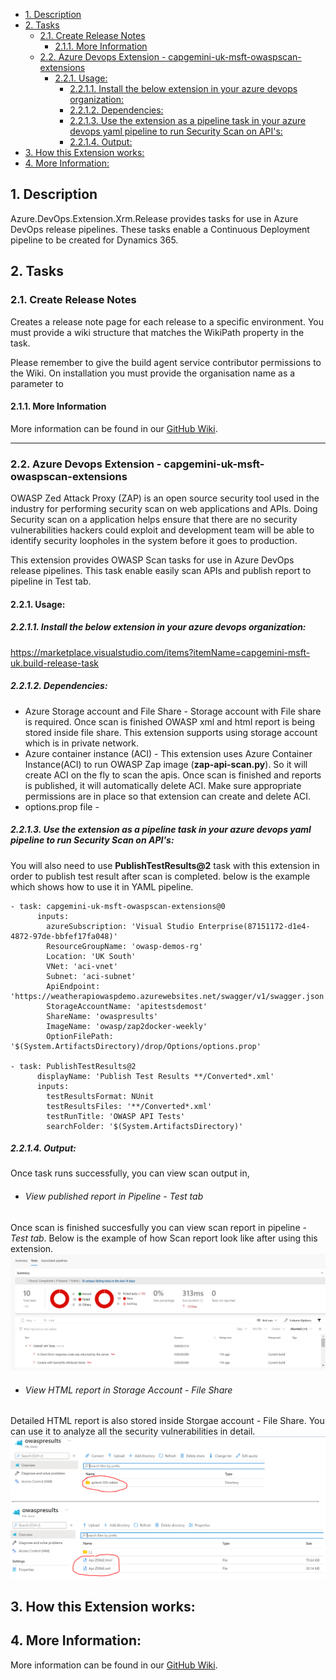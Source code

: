 - [1. Description](#1-description)
- [2. Tasks](#2-tasks)
  - [2.1. Create Release Notes](#21-create-release-notes)
    - [2.1.1. More Information](#211-more-information)
  - [2.2. Azure Devops Extension - capgemini-uk-msft-owaspscan-extensions](#22-azure-devops-extension---capgemini-uk-msft-owaspscan-extensions)
    - [2.2.1. Usage:](#221-usage)
      - [2.2.1.1. Install the below extension in your azure devops organization:](#2211-install-the-below-extension-in-your-azure-devops-organization)
      - [2.2.1.2. Dependencies:](#2212-dependencies)
      - [2.2.1.3. Use the extension as a pipeline task in your azure devops yaml pipeline to run Security Scan on API's:](#2213-use-the-extension-as-a-pipeline-task-in-your-azure-devops-yaml-pipeline-to-run-security-scan-on-apis)
      - [2.2.1.4. Output:](#2214-output)
- [3. How this Extension works:](#3-how-this-extension-works)
- [4. More Information:](#4-more-information)
## 1. Description

Azure.DevOps.Extension.Xrm.Release provides tasks for use in Azure DevOps release pipelines. These tasks enable a Continuous Deployment pipeline to be created for Dynamics 365.

## 2. Tasks

### 2.1. Create Release Notes

Creates a release note page for each release to a specific environment. You must provide a wiki structure that matches the WikiPath property in the task.

Please remember to give the build agent service contributor permissions to the Wiki. On installation you must provide the organisation name as a parameter to


#### 2.1.1. More Information

More information can be found in our [GitHub Wiki](https://github.com/Capgemini/msft-release-extensions/wiki).

----

### 2.2. Azure Devops Extension - capgemini-uk-msft-owaspscan-extensions

OWASP Zed Attack Proxy (ZAP) is an open source security tool used in the industry for performing security scan on web applications and APIs. Doing Security scan on a application helps ensure that there are no security vulnerabilities hackers could exploit and development team will be able to identify security loopholes in the system before it goes to production.

This extension provides OWASP Scan tasks for use in Azure DevOps release pipelines. This task enable easily scan APIs and publish report to pipeline in Test tab.

#### 2.2.1. Usage:

##### 2.2.1.1. Install the below extension in your azure devops organization:

https://marketplace.visualstudio.com/items?itemName=capgemini-msft-uk.build-release-task

##### 2.2.1.2. Dependencies:
- Azure Storage account and File Share - Storage account with File share is required. Once scan is finished OWASP xml and html report is being stored inside file share. This extension supports using storage account which is in private network.
- Azure container instance (ACI) - This extension uses Azure Container Instance(ACI) to run OWASP Zap image (**zap-api-scan.py**). So it will create ACI on the fly to scan the apis. Once scan is finished and reports is published, it will automatically delete ACI. Make sure appropriate permissions are in place so that extension can create and delete ACI.
- options.prop file - 

##### 2.2.1.3. Use the extension as a pipeline task in your azure devops yaml pipeline to run Security Scan on API's:
You will also need to use **PublishTestResults@2** task with this extension in order to publish test result after scan is completed. below is the example which shows how to use it in YAML pipeline.

```
- task: capgemini-uk-msft-owaspscan-extensions@0
      inputs:
        azureSubscription: 'Visual Studio Enterprise(87151172-d1e4-4872-97de-bbfef17fa048)'
        ResourceGroupName: 'owasp-demos-rg'
        Location: 'UK South'
        VNet: 'aci-vnet'
        Subnet: 'aci-subnet'
        ApiEndpoint: 'https://weatherapiowaspdemo.azurewebsites.net/swagger/v1/swagger.json'
        StorageAccountName: 'apitestsdemost'
        ShareName: 'owaspresults'
        ImageName: 'owasp/zap2docker-weekly'
        OptionFilePath: '$(System.ArtifactsDirectory)/drop/Options/options.prop'

- task: PublishTestResults@2
      displayName: 'Publish Test Results **/Converted*.xml'
      inputs:
        testResultsFormat: NUnit
        testResultsFiles: '**/Converted*.xml'
        testRunTitle: 'OWASP API Tests'
        searchFolder: '$(System.ArtifactsDirectory)'  
```


##### 2.2.1.4. Output:
Once task runs successfully, you can view scan output in,
- ###### View published report in Pipeline - Test tab
Once scan is finished succesfully you can view scan report in pipeline - _Test tab_. Below is the example of how Scan report look like after using this extension.
![ScreenShot](images/Screenshot_OwaspScanResult.PNG)

- ###### View HTML report in Storage Account - File Share
Detailed HTML report is also stored inside Storgae account - File Share. You can use it to analyze all the security vulnerabilities in detail.
![ScreenShot](images/Screenshot_StorageShare.PNG)


## 3. How this Extension works:


## 4. More Information:

More information can be found in our [GitHub Wiki](https://github.com/Capgemini/msft-release-extensions/).